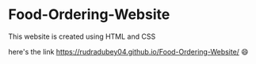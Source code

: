 # Food-Ordering-Website

This website is created using HTML and CSS

here's the link https://rudradubey04.github.io/Food-Ordering-Website/ 😄


